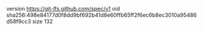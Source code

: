 version https://git-lfs.github.com/spec/v1
oid sha256:498e84177d0f8dd9bf692b41d8e60ffb65ff2f6ec6b8ec3010a95486d58f9cc3
size 132
